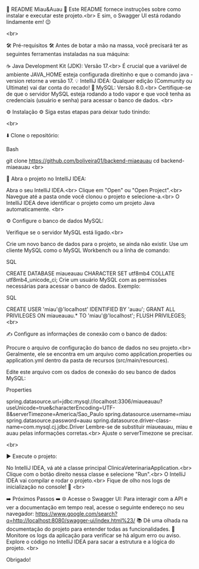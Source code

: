 🍔 README Miau&amp;Auau 🍔
Este README fornece instruções sobre como instalar e executar este projeto.&lt;br> E sim, o Swagger UI está rodando lindamente em! 😉

&lt;br>

🛠️ Pré-requisitos 🛠️
Antes de botar a mão na massa, você precisará ter as seguintes ferramentas instaladas na sua máquina:

☕ Java Development Kit (JDK): Versão 17.&lt;br> É crucial que a variável de ambiente JAVA_HOME esteja configurada direitinho e que o comando java -version retorne a versão 17.
💡 IntelliJ IDEA: Qualquer edição (Community ou Ultimate) vai dar conta do recado!
🐬 MySQL: Versão 8.0.&lt;br> Certifique-se de que o servidor MySQL esteja rodando a todo vapor e que você tenha as credenciais (usuário e senha) para acessar o banco de dados.
&lt;br>

⚙️ Instalação ⚙️
Siga estas etapas para deixar tudo tinindo:

&lt;br>

⬇️ Clone o repositório:

Bash

git clone https://github.com/boliveira01/backend-miaeauau
cd backend-miaeauau
&lt;br>

📂 Abra o projeto no IntelliJ IDEA:

Abra o seu IntelliJ IDEA.&lt;br>
Clique em "Open" ou "Open Project".&lt;br>
Navegue até a pasta onde você clonou o projeto e selecione-a.&lt;br>
O IntelliJ IDEA deve identificar o projeto como um projeto Java automaticamente.
&lt;br>

⚙️ Configure o banco de dados MySQL:

Verifique se o servidor MySQL está ligado.&lt;br>

Crie um novo banco de dados para o projeto, se ainda não existir. Use um cliente MySQL como o MySQL Workbench ou a linha de comando:

SQL

CREATE DATABASE miaueauau CHARACTER SET utf8mb4 COLLATE utf8mb4_unicode_ci;
Crie um usuário MySQL com as permissões necessárias para acessar o banco de dados. Exemplo:

SQL

CREATE USER 'miau'@'localhost' IDENTIFIED BY 'auau';
GRANT ALL PRIVILEGES ON miaueauau.* TO 'miau'@'localhost';
FLUSH PRIVILEGES;
&lt;br>

✍️ Configure as informações de conexão com o banco de dados:

Procure o arquivo de configuração do banco de dados no seu projeto.&lt;br> Geralmente, ele se encontra em um arquivo como application.properties ou application.yml dentro da pasta de recursos (src/main/resources).

Edite este arquivo com os dados de conexão do seu banco de dados MySQL:

Properties

spring.datasource.url=jdbc:mysql://localhost:3306/miaueauau?useUnicode=true&characterEncoding=UTF-8&serverTimezone=America/Sao_Paulo
spring.datasource.username=miau
spring.datasource.password=auau
spring.datasource.driver-class-name=com.mysql.cj.jdbc.Driver
Lembre-se de substituir miaueauau, miau e auau pelas informações corretas.&lt;br> Ajuste o serverTimezone se precisar.

&lt;br>

▶️ Execute o projeto:

No IntelliJ IDEA, vá até a classe principal ClinicaVeterinariaApplication.&lt;br>
Clique com o botão direito nessa classe e selecione "Run".&lt;br>
O IntelliJ IDEA vai compilar e rodar o projeto.&lt;br> Fique de olho nos logs de inicialização no console! 👀
&lt;br>

➡️ Próximos Passos ➡️
🌐 Acesse o Swagger UI: Para interagir com a API e ver a documentação em tempo real, acesse o seguinte endereço no seu navegador: https://www.google.com/search?q=http://localhost:8080/swagger-ui/index.html%23/
📚 Dê uma olhada na documentação do projeto para entender todas as funcionalidades.
🧐 Monitore os logs da aplicação para verificar se há algum erro ou aviso.
Explore o código no IntelliJ IDEA para sacar a estrutura e a lógica do projeto.
&lt;br>

Obrigado!
